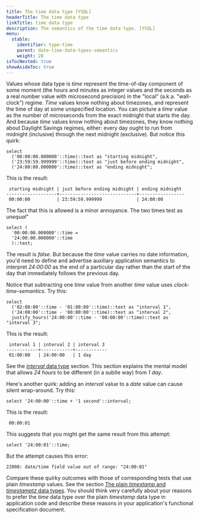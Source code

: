 ```yaml
---
title: The time data type [YSQL]
headerTitle: The time data type
linkTitle: time data type
description: The semantics of the time data type. [YSQL]
menu:
  stable:
    identifier: type-time
    parent: date-time-data-types-semantics
    weight: 20
isTocNested: true
showAsideToc: true
---
```


Values whose data type is _time_ represent the time-of-day component of some moment (the hours and minutes as integer values and the seconds as a real number value with microsecond precision) in the "local" (a.k.a. "wall-clock") regime. _Time_ values know nothing about timezones, and represent the time of day at some unspecified location. You can picture a _time_ value as the number of microseconds from the exact midnight that starts the day. And because _time_ values know nothing about timezones, they know nothing about Daylight Savings regimes, either: every day ought to run from midnight (inclusive) through the next midnight (exclusive). But notice this quirk:

```plpgsql
select
  ('00:00:00.000000'::time)::text as "starting midnight",
  ('23:59:59.999999'::time)::text as "just before ending midnight",
  ('24:00:00.000000'::time)::text as "ending midnight";
```

This is the result:

```output
 starting midnight | just before ending midnight | ending midnight 
-------------------+-----------------------------+-----------------
 00:00:00          | 23:59:59.999999             | 24:00:00
```

The fact that this is allowed is a minor annoyance. The two times test as _unequal_"

```plpgsql
select (
  '00:00:00.000000'::time = 
  '24:00:00.000000'::time
  )::text;
```

The result is _false_. But because the _time_ value carries no date information, you'd need to define and advertise auxiliary application semantics to interpret _24:00:00_ as the end of a particular day rather than the start of the day that immediately follows the previous day.

Notice that subtracting one _time_ value from another _time_ value uses _clock-time-semantics_. Try this:

```plpgsql
select
  ('02:00:00'::time - '01:00:00'::time)::text as "interval 1",
  ('24:00:00'::time - '00:00:00'::time)::text as "interval 2",
  justify_hours('24:00:00'::time - '00:00:00'::time)::text as "interval 3";
```

This is the result:

```output
 interval 1 | interval 2 | interval 3 
------------+------------+------------
 01:00:00   | 24:00:00   | 1 day
```

See the [_interval_ data type](../type-interval/) section. This section explains the mental model that allows _24 hours_ to be different (in a subtle way) from _1 day_.

Here's another quirk: adding an _interval_ value to a _date_ value can cause silent wrap-around. Try this:

```plpgsql
select '24:00:00'::time + '1 second'::interval;
```

This is the result:

```output
 00:00:01
```

This suggests that you might get the same result from this attempt:

```plpgsql
select '24:00:01'::time;
```

But the attempt causes this error:

```output
22008: date/time field value out of range: "24:00:01"
```

Compare these quirky outcomes with those of corresponding tests that use plain _timestamp_ values. See the section [The plain _timestamp_ and _timestamptz_ data types](../type-timestamp/). You should think very carefully about your reasons to prefer the _time_ data type over the plain _timestamp_ data type in application code and describe these reasons in your application's functional specification document.
